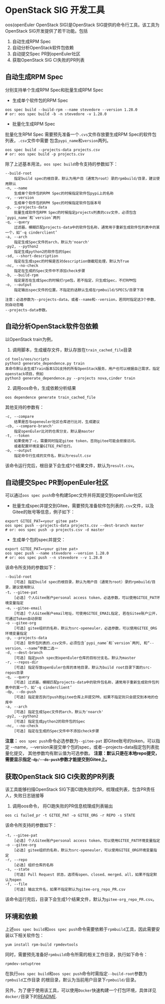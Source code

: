 # OpenStack SIG 开发工具

oos(openEuler OpenStack SIG)是OpenStack SIG提供的命令行工具。该工具为OpenStack SIG开发提供了若干功能。包括

1. 自动生成RPM Spec
2. 自动分析OpenStack软件包依赖
3. 自动提交Spec PR到openEuler社区
3. 获取OpenStack SIG CI失败的PR列表

## 自动生成RPM Spec

分别支持单个生成RPM Spec和批量生成RPM Spec

- 生成单个软件包的RPM Spec
```shell script
oos spec build --build-rpm --name stevedore --version 1.28.0
# or: oos spec build -b -n stevedore -v 1.28.0
```

- 批量化生成RPM Spec

批量化生RPM Spec 需要预先准备一个`.cvs`文件存放要生成RPM Spec的软件包列表，`.csv`文件中需要
包含`pypi_name`和`version`两列。
```shell script
oos spec build --projects-data projects.csv
# or: oos spec build -p projects.csv
```

除了上述基本用法，`oos spec build`命令支持的参数如下：
```
--build-root
    指定build spec的根目录，默认为用户目（通常为root）录的rpmbuild/目录，建议使用默认
-n, --name
    生成单个软件包的RPM Spec的时候指定软件包pypi上的名称
-v, --version
    生成单个软件包的RPM Spec的时候指定软件包版本号
-p, --projects-data
    批量生成软件包RPM Spec的时候指定projects列表的csv文件，必须包含`pypi_name`和`version`两列
-q, --query
    过滤器，模糊匹配projects-data中的软件包名称，通常用于重新生成软件包列表中的某一个，如‘-q cinderclient’
-a, --arch
    指定生成Spec文件的arch，默认为'noarch'
-py2, --python2
    指定生成python2的软件包的Spec
-sd, --short-description
    指定在生成spec的时候是否对description做截短处理，默认为True
-nc, --no-check
    指定在生成的Spec文件中不添加check步骤
-b, --build-rpm
    指定是否在生成Spec的时候打rpm包，若不指定，只生成Spec，不打RPM包
-o, --output
    指定输出spec文件的位置，不指定的话默认生成在rpmbuild/SPECS/目录下面

注意：必选参数为--projects-data，或者--name和--version，若同时指定这3个参数，则自动忽略
--projects-data参数。
```

## 自动分析OpenStack软件包依赖

以OpenStack train为例，

1. 调用脚本，生成缓存文件，默认存放在`train_cached_file`目录

```
cd tools/oos/scripts
python3 generate_dependence.py train
本命令默认会生成Train版本SIG支持的所有OpenStack服务，用户也可以根据自己需求，指定openstack项目，例如
python3 generate_dependence.py --projects nova,cinder train
```

2. 调用oos命令，生成依赖分析结果

```
oos dependence generate train_cached_file
```

其他支持的参数有：

```
-c, --compare
    结果是否与openeuler社区仓库进行比对，生成建议
-cb, --compare-branch'
    指定openEuler比对的仓库分支，默认是master
-t, --token
    如果使用了-c，需要同时指定gitee token，否则gitee可能会拒接访问。
    或者配置环境变量GITEE_PAT也行。
-o, --output
    指定命令行生成的文件名，默认为result.csv
```

该命令运行完后，根目录下会生成1个结果文件，默认为`result.csv`。


## 自动提交Spec PR到openEuler社区

可以通过`oos spec push`命令构建Spec文件并将其提交到openEuler社区

- 批量生成spec并提交到Gitee，需要预先准备软件包列表的`.csv`文件，以及Gitee的账号等信息，例子如下：
```shell script
export GITEE_PAT=<your gitee pat>
oos spec push --projects-data projects.csv --dest-branch master
# or: oos spec push -p projects.csv -d master
```

- 生成单个包的spec并提交：
```shell script
export GITEE_PAT=<your gitee pat>
oos spec push --name stevedore --version 1.28.0
# or: oos spec push --n stevedore --v 1.28.0
```

该命令所支持的参数如下：
```
--build-root
    [可选] 指定build spec的根目录，默认为用户目（通常为root）录的rpmbuild/目录，建议使用默认
-t，--gitee-pat
    [必选] 个人Gitee账户personal access token，必选参数，可以使用GITEE_PAT环境变量指定
-e，--gitee-email
    [可选] 个人Gitee账户email地址，可使用GITEE_EMAIL指定, 若在Gitee账户公开，可通过Token自动获取
-o --gitee-org
    [可选] gitee组织的名称，默认为src-openeuler，必选参数，可以使用GITEE_ORG环境变量指定
-p, --projects-data
    [可选] 软件包列表的.csv文件，必须包含`pypi_name`和`version`两列, 和“--version、--name”参数二选一
-d, --dest-branch
    [可选] 指定push spec到openEuler仓库的目标分支名，默认为master
-r, --repos-dir
    [可选] 指定存放openEuler仓库的本地目录，默认为build root目录下面的src-repos目录
-q, --query
    [可选] 过滤器，模糊匹配projects-data中的软件包名称，通常用于重新生成软件包列表中的某一个，如‘-q cinderclient’
-dp, --do-push
    [可选] 指定是否执行push到gitee仓库上并提交PR，如果不指定则只会提交到本地的仓库中
-a, --arch
    [可选] 指定生成Spec文件的arch，默认为'noarch'
-py2, --python2
    [可选] 指定生成python2的软件包的Spec
-nc, --no-check
    [可选] 指定在生成的Spec文件中不添加check步骤
```
**注意：** `oos spec push`命令必选参数为`--gitee-pat` 即Gitee账号的token，可以指定
--name，--version来提交单个包的spec，或者--projects-data指定包列表批量化提交，
其他参数均有默认值为可选参数。
**注意：默认只是在本地repo提交，需要显示指定`-dp/--do-push`参数才能提交到Gitee上。**

## 获取OpenStack SIG CI失败的PR列表

该工具能够扫描OpenStack SIG下面CI跑失败的PR，梳理成列表，包含PR责任人，失败日志链接等

1. 调用oos命令， 将CI跑失败的PR信息梳理成列表输出

```
oos ci failed_pr -t GITEE_PAT -o GITEE_ORG -r REPO -s STATE
```

该命令所支持的参数如下：

```
-t，--gitee-pat
    [必选] 个人Gitee账户personal access token，可以使用GITEE_PAT环境变量指定
-o --gitee-org
    [必选] gitee组织的名称，默认为src-openeuler，可以使用GITEE_ORG环境变量指定
-r, --repo
    [必选] 组织仓库的名称
-s, --state
    [可选] Pull Request 状态，选项有open、closed、merged、all，如果不指定默认为open
-f, --file
    [可选] 输出文件名，如果不指定默认为gitee-org_repo_PR.csv
```

该命令运行完后，目录下会生成1个结果文件，默认为`gitee-org_repo_PR.csv`。

## 环境和依赖
上述`oos spec build`和`oos spec push`命令需要依赖于`rpmbuild`工具，因此需要安装以下相关软件包：
```shell script
yum install rpm-build rpmdevtools
```
同时，需要预先准备好`rpmbuild`命令所需的相关工作目录，执行如下命令：
```shell script
rpmdev-setuptree
```
在执行`oos spec build`和`oos spec push`命令时需指定`--build-root`参数为`rpmbuild`工作目录
的根目录，默认为当前用户目录下`rpmbuild/`目录。

另外，为了便于使用该工具，可以使用`Docker`快速构建一个打包环境，具体详见`docker/`目录下的[README](https://gitee.com/openeuler/openstack/blob/master/tools/docker/README.md).
